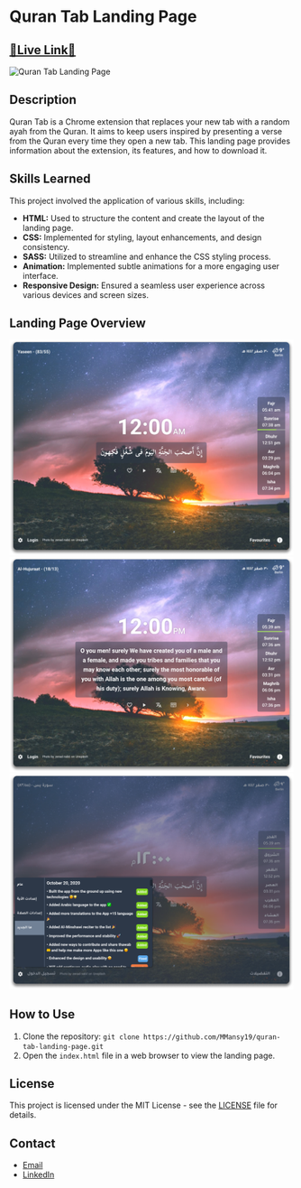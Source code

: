 # Quran Tab Landing Page

## [🌟Live Link🌟](images/quran-book.jpg)

![Quran Tab Landing Page](images/quran-book.jpg)

## Description
Quran Tab is a Chrome extension that replaces your new tab with a random ayah from the Quran. It aims to keep users inspired by presenting a verse from the Quran every time they open a new tab. This landing page provides information about the extension, its features, and how to download it.

## Skills Learned
This project involved the application of various skills, including:
- **HTML:** Used to structure the content and create the layout of the landing page.
- **CSS:** Implemented for styling, layout enhancements, and design consistency.
- **SASS:** Utilized to streamline and enhance the CSS styling process.
- **Animation:** Implemented subtle animations for a more engaging user interface.
- **Responsive Design:** Ensured a seamless user experience across various devices and screen sizes.

## Landing Page Overview
![Quran Tab Landing Page](images/screen-1.png)
![Quran Tab Landing Page](images/screen-2.png)
![Quran Tab Landing Page](images/screen-3.png)

## How to Use
1. Clone the repository: `git clone https://github.com/MMansy19/quran-tab-landing-page.git`
2. Open the `index.html` file in a web browser to view the landing page.

## License
This project is licensed under the MIT License - see the [LICENSE](LICENSE) file for details.

## Contact
- [Email](ahfayyad.m@gmail.com)
- [LinkedIn](https://www.linkedin.com/in/ahmed-fayyad-97a727265?trk=contact-info)

